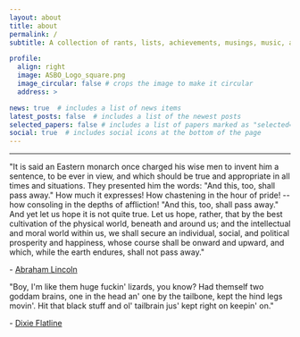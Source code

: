 ```yaml
---
layout: about
title: about
permalink: /
subtitle: A collection of rants, lists, achievements, musings, music, and other things I find interesting.

profile:
  align: right
  image: ASBO_Logo_square.png
  image_circular: false # crops the image to make it circular
  address: >

news: true  # includes a list of news items
latest_posts: false  # includes a list of the newest posts
selected_papers: false # includes a list of papers marked as "selected={true}"
social: true  # includes social icons at the bottom of the page
---
```


---
"It is said an Eastern monarch once charged his wise men to invent him a sentence, to be ever in view, and which should be true and appropriate in all times and situations. They presented him the words: "And this, too, shall pass away." How much it expresses! How chastening in the hour of pride! -- how consoling in the depths of affliction! "And this, too, shall pass away." And yet let us hope it is not quite true. Let us hope, rather, that by the best cultivation of the physical world, beneath and around us; and the intellectual and moral world within us, we shall secure an individual, social, and political prosperity and happiness, whose course shall be onward and upward, and which, while the earth endures, shall not pass away."

\- [Abraham Lincoln](https://en.wikipedia.org/wiki/This_too_shall_pass)  
  

"Boy, I'm like them huge fuckin' lizards, you know? Had themself two goddam brains, one in the head an' one by the tailbone, kept the hind legs movin'. Hit that black stuff and ol' tailbrain jus' kept right on keepin' on."
      
\- [Dixie Flatline](https://williamgibson.fandom.com/wiki/Dixie_Flatline)  
